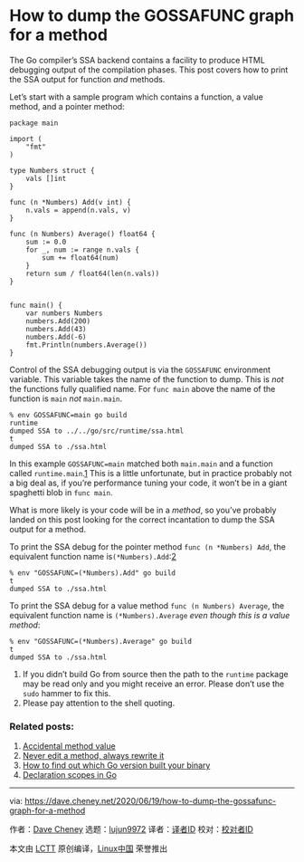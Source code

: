 [#]: collector: (lujun9972)
[#]: translator: (geekpi)
[#]: reviewer: ( )
[#]: publisher: ( )
[#]: url: ( )
[#]: subject: (How to dump the GOSSAFUNC graph for a method)
[#]: via: (https://dave.cheney.net/2020/06/19/how-to-dump-the-gossafunc-graph-for-a-method)
[#]: author: (Dave Cheney https://dave.cheney.net/author/davecheney)

How to dump the GOSSAFUNC graph for a method
======

The Go compiler’s SSA backend contains a facility to produce HTML debugging output of the compilation phases. This post covers how to print the SSA output for function _and_ methods.

Let’s start with a sample program which contains a function, a value method, and a pointer method:

```
package main

import (
    "fmt"
)

type Numbers struct {
    vals []int
}

func (n *Numbers) Add(v int) {
    n.vals = append(n.vals, v)
}

func (n Numbers) Average() float64 {
    sum := 0.0
    for _, num := range n.vals {
        sum += float64(num)
    }
    return sum / float64(len(n.vals))
}


func main() {
    var numbers Numbers
    numbers.Add(200)
    numbers.Add(43)
    numbers.Add(-6)
    fmt.Println(numbers.Average())
}
```

Control of the SSA debugging output is via the `GOSSAFUNC` environment variable. This variable takes the name of the function to dump. This is _not_ the functions fully qualified name. For `func main` above the name of the function is `main` _not_ `main.main`.

```
% env GOSSAFUNC=main go build
runtime
dumped SSA to ../../go/src/runtime/ssa.html
t
dumped SSA to ./ssa.html
```

In this example `GOSSAFUNC=main` matched both `main.main` and a function called `runtime.main`.[1][1] This is a little unfortunate, but in practice probably not a big deal as, if you’re performance tuning your code, it won’t be in a giant spaghetti blob in `func main`.

What is more likely is your code will be in a _method_, so you’ve probably landed on this post looking for the correct incantation to dump the SSA output for a method.

To print the SSA debug for the pointer method `func (n *Numbers) Add`, the equivalent function name is`(*Numbers).Add`:[2][2]

```
% env "GOSSAFUNC=(*Numbers).Add" go build
t
dumped SSA to ./ssa.html
```

To print the SSA debug for a value method `func (n Numbers) Average`, the equivalent function name is `(*Numbers).Average` _even though this is a value method_:

```
% env "GOSSAFUNC=(*Numbers).Average" go build
t
dumped SSA to ./ssa.html
```

  1. If you didn’t build Go from source then the path to the `runtime` package may be read only and you might receive an error. Please don’t use the `sudo` hammer to fix this.[][3]
  2. Please pay attention to the shell quoting.[][4]



### Related posts:

  1. [Accidental method value][5]
  2. [Never edit a method, always rewrite it][6]
  3. [How to find out which Go version built your binary][7]
  4. [Declaration scopes in Go][8]



--------------------------------------------------------------------------------

via: https://dave.cheney.net/2020/06/19/how-to-dump-the-gossafunc-graph-for-a-method

作者：[Dave Cheney][a]
选题：[lujun9972][b]
译者：[译者ID](https://github.com/译者ID)
校对：[校对者ID](https://github.com/校对者ID)

本文由 [LCTT](https://github.com/LCTT/TranslateProject) 原创编译，[Linux中国](https://linux.cn/) 荣誉推出

[a]: https://dave.cheney.net/author/davecheney
[b]: https://github.com/lujun9972
[1]: tmp.kLSHpQXzhr#easy-footnote-bottom-1-4188 (If you didn’t build Go from source then the path to the <code>runtime</code> package may be read only and you might receive an error. Please don’t use the <code>sudo</code> hammer to fix this.)
[2]: tmp.kLSHpQXzhr#easy-footnote-bottom-2-4188 (Please pay attention to the shell quoting.)
[3]: tmp.kLSHpQXzhr#easy-footnote-1-4188
[4]: tmp.kLSHpQXzhr#easy-footnote-2-4188
[5]: https://dave.cheney.net/2014/05/19/accidental-method-value (Accidental method value)
[6]: https://dave.cheney.net/2017/11/30/never-edit-a-method-always-rewrite-it (Never edit a method, always rewrite it)
[7]: https://dave.cheney.net/2017/06/20/how-to-find-out-which-go-version-built-your-binary (How to find out which Go version built your binary)
[8]: https://dave.cheney.net/2016/12/15/declaration-scopes-in-go (Declaration scopes in Go)
